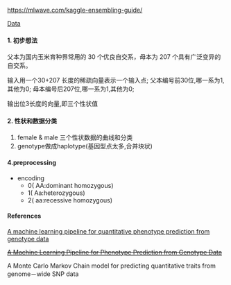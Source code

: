 
https://mlwave.com/kaggle-ensembling-guide/


[Data](http://emaize.imaze.org/emaize/emaize3/emaize_cn.php)


#### 1. 初步想法
父本为国内玉米育种界常用的 30 个优良自交系，母本为 207
个具有广泛变异的自交系。

输入用一个30+207 长度的稀疏向量表示一个输入点;
父本编号前30位,哪一系为1,其他为0;
母本编号后207位,哪一系为1,其他为0;

输出位3长度的向量,即三个性状值

#### 2. 性状和数据分类
1.    female & male 三个性状数据的曲线和分类
2.    genotype做成haplotype(基因型点太多,合并块状)


#### 4.preprocessing
* encoding
    *    0( AA:dominant homozygous)
    *    1( Aa:heterozygous)
    *    2( aa:recessive homozygous)     

#### References
[A machine learning pipeline for quantitative phenotype prediction from genotype data](https://link.springer.com/article/10.1186%2F1471-2105-11-S8-S3)

~~[A Machine Learning Pipeline for Phenotype Prediction from Genotype Data](http://videolectures.net/nipsworkshops09_furlanello_mlpp/)~~

A Monte Carlo Markov Chain model for predicting quantitative traits from genome－wide SNP data

